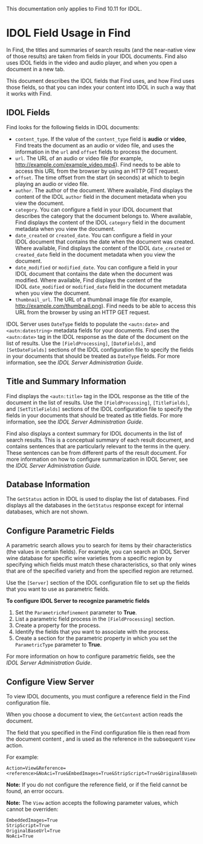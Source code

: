This documentation only applies to Find 10.11 for IDOL.

# IDOL Field Usage in Find #
In Find, the titles and summaries of search results (and the near-native view of those results) are taken from fields in your IDOL documents. Find also uses IDOL fields in the video and audio player, and when you open a document in a new tab.

This document describes the IDOL fields that Find uses, and how Find uses those fields, so that you can index your content into IDOL in such a way that it works with Find.

## IDOL Fields ##
Find looks for the following fields in IDOL documents:

- `content_type`. If the value of the `content_type` field is **audio** or **video**, Find treats the document as an audio or video file, and uses the information in the `url` and `offset` fields to process the document.
- `url`. The URL of an audio or video file (for example, http://example.com/example_video.mp4). Find needs to be able to access this URL from the browser by using an HTTP GET request.
- `offset`. The time offset from the start (in seconds) at which to begin playing an audio or video file.
- `author`. The author of the document. Where available, Find displays the content of the IDOL `author` field in the document metadata when you view the document.
- `category`. You can configure a field in your IDOL document that describes the category that the document belongs to. Where available, Find displays the content of the IDOL `category` field in the document metadata when you view the document.
- `date_created` or `created_date`. You can configure a field in your IDOL document that contains the date when the document was created. Where available, Find displays the content of the IDOL `date_created` or `created_date` field in the document metadata when you view the document.
- `date_modified` or `modified_date`. You can configure a field in your IDOL document that contains the date when the document was modified. Where available, Find displays the content of the IDOL `date_modified` or `modified_date` field in the document metadata when you view the document.
- `thumbnail_url`. The URL of a thumbnail image file (for example, http://example.com/thumbnail.png). Find needs to be able to access this URL from the browser by using an HTTP GET request.

IDOL Server uses `DateType` fields to populate the `<autn:date>` and `<autn:datestring>` metadata fields for your documents. Find uses the `<autn:date>` tag in the IDOL response as the date of the document on the list of results. Use the `[FieldProcessing]`, `[DateFields]`, and `[SetDateFields]` sections of the IDOL configuration file to specify the fields in your documents that should be treated as `DateType` fields. For more information, see the *IDOL Server Administration Guide*.

## Title and Summary Information ##
Find displays the `<autn:title>` tag in the IDOL response as the title of the document in the list of results. Use the `[FieldProcessing]`, `[TitleFields]`, and `[SetTitleFields]` sections of the IDOL configuration file to specify the fields in your documents that should be treated as title fields. For more information, see the *IDOL Server Administration Guide*.
        
Find also displays a context summary for IDOL documents in the list of search results. This is a conceptual summary of each result document, and contains sentences that are particularly relevant to the terms in the query. These sentences can be from different parts of the result document. For more information on how to configure summarization in IDOL Server, see the *IDOL Server Administration Guide*.

## Database Information ##

The `GetStatus` action in IDOL is used to display the list of databases. Find displays all the databases in the `GetStatus` response except for internal databases, which are not shown.

## Configure Parametric Fields ##
A parametric search allows you to search for items by their characteristics (the values in certain fields).  For example, you can search an IDOL Server wine database for specific wine varieties from a specific region by specifying which fields must match these characteristics, so that only wines that are of the specified variety and from the specified region are returned.
        
Use the `[Server]` section of the IDOL configuration file to set up the fields that you want to use as parametric fields.

**To configure IDOL Server to recognize parametric fields**

1. Set the `ParametricRefinement` parameter to **True**.
1. List a parametric field process in the `[FieldProcessing]` section.
1. Create a property for the process.
1. Identify the fields that you want to associate with the process.
1. Create a section for the parametric property in which you set the `ParametricType` parameter to **True**.

For more information on how to configure parametric fields, see the *IDOL Server Administration Guide*.

## Configure View Server ##
        
To view IDOL documents, you must configure a reference field in the Find configuration file.

When you choose a document to view, the `GetContent` action reads the document.

The field that you specified in the Find configuration file is then read from the document content , and is used as the reference in the subsequent `View` action.

For example:

    Action=View&Reference=<reference>&NoAci=True&EmbedImages=True&StripScript=True&OriginalBaseUrl=True

**Note:** If you do not configure the reference field, or if the field cannot be found, an error occurs.

**Note:** The `View` action accepts the following parameter values, which cannot be overriden:

    EmbeddedImages=True
    StripScript=True
    OriginalBaseUrl=True
    NoAci=True
